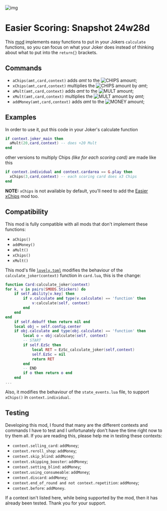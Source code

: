 ![img](https://github.com/cerloCasa/Easier-Scoring/blob/main/Easier%20Scoring%20-%20snapshot24w28d/assets/2x/modicon.png?raw=true)
# Easier Scoring: Snapshot 24w28d
This [mod](https://github.com/cerloCasa/Easier-Scoring/releases/tag/v1.1-EasierScoring) implements easy functions to put in your Jokers `calculate` functions, so you can focus on what your Joker does instead of thinking about what to put into the `return{}` brackets.
## Commands
- `aChips(amt,card,context)` adds *amt* to the ![CHIPS](https://placehold.co/40x20/009dff/FFFFFF.png?text=Chips) amount;
- `xChips(amt,card,context)` multiplies the ![CHIPS](https://placehold.co/40x20/009dff/FFFFFF.png?text=Chips) amount by *amt*;
- `aMult(amt,card,context)` adds *amt* to the ![MULT](https://placehold.co/40x20/FE5F55/FFFFFF.png?text=Mult) amount;
- `xMult(amt,card,context)` multiplies the ![MULT](https://placehold.co/40x20/FE5F55/FFFFFF.png?text=Mult) amount by *amt*;
- `addMoney(amt,card,context)` adds *amt* to the ![MONEY](https://placehold.co/45x20/f2d035/FFFFFF.webp?text=$&font=Montserrat) amount;
## Examples
In order to use it, put this code in your Joker's calculate function
```lua
if context.joker_main then
  aMult(20,card,context) -- does +20 Mult
end
```
other versions to multiply Chips *(like for each scoring card)* are made like this
```lua
if context.individual and context.cardarea == G.play then
  xChips(3,card,context) -- each scoring card does x3 Chips
end
```
**NOTE:** `xChips` is not available by default, you'll need to add the [Easier xChips](https://github.com/cerloCasa/Easier-Scoring/tree/f4d4834897162c13b573b231070f512dceb7cebc/Easier%20xChips%20-%20snapshot%2024w28d) mod too.
## Compatibility
This mod is fully compatible with all mods that don't implement these functions:
- `aChips()`
- `addMoney()`
- `aMult()`
- `xChips()`
- `xMult()`

This mod's file [`lovely.toml`](https://github.com/cerloCasa/Easier-Scoring/blob/a438fc6fca46332f12e434eb60cef8f9ee19b4d0/lovely.toml) modifies the behaviour of the `calculate_joker(context)` function in `card.lua`, this is the change:
```lua
function Card:calculate_joker(context)
for k, v in pairs(SMODS.Stickers) do
    if self.ability[v.key] then
        if v.calculate and type(v.calculate) == 'function' then
            v:calculate(self, context)
        end
    end
end
    if self.debuff then return nil end
    local obj = self.config.center
    if obj.calculate and type(obj.calculate) == 'function' then
        local o = obj:calculate(self, context)
		-- START
        if self.EzSc then
            local RET = EzSc_calculate_joker(self,context)
            self.EzSc = nil
            return RET
        end
        -- END
        if o then return o end
    end
...
```
Also, it modifies the behaviour of the `state_events.lua` file, to support `xChips()` in `context.individual`.
## Testing
Developing this mod, I found that many are the different contexts and commands I have to test and I unfortunately don't have the time right now to try them all. If you are reading this, please help me in testing these contexts:
- `context.selling_card`: `addMoney`;
- `context.reroll_shop`: `addMoney`;
- `context.skip_blind`: `addMoney`;
- `context.skipping_booster`: `addMoney`;
- `context.setting_blind`: `addMoney`;
- `context.using_consumeable`: `addMoney`;
- `context.discard`: `addMoney`;
- `context.end_of_round and not context.repetition`: `addMoney`;
- `context.before`: `addMoney`.

If a context isn't listed here, while being supported by the mod, then it has already been tested. Thank you for your support.
